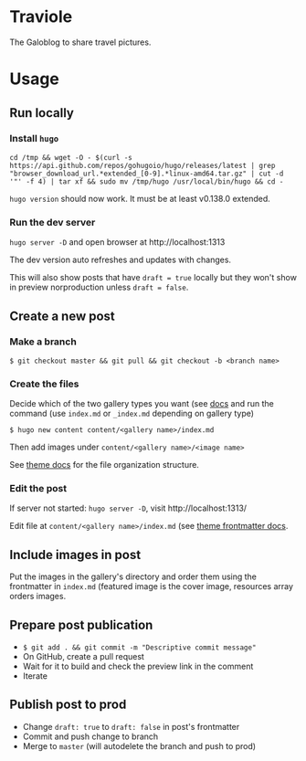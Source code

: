 # Traviole

The Galoblog to share travel pictures.

# Usage

## Run locally

### Install `hugo`

```
cd /tmp && wget -O - $(curl -s https://api.github.com/repos/gohugoio/hugo/releases/latest | grep "browser_download_url.*extended_[0-9].*linux-amd64.tar.gz" | cut -d '"' -f 4) | tar xf && sudo mv /tmp/hugo /usr/local/bin/hugo && cd -

```
`hugo version` should now work. It must be at least v0.138.0
extended.

### Run the dev server

`hugo server -D` and open browser at http://localhost:1313

The dev version auto refreshes and updates with changes.

This will also show posts that have `draft = true` locally but they
won't show in preview norproduction unless `draft = false`.

## Create a new post

### Make a branch

`$ git checkout master && git pull && git checkout -b <branch
name>`

### Create the files

Decide which of the two gallery types you want (see [docs](https://github.com/nicokaiser/hugo-theme-gallery?tab=readme-ov-file#usage) and run the command (use `index.md` or `_index.md` depending on gallery type)

`$ hugo new content content/<gallery name>/index.md`

Then add images under `content/<gallery name>/<image name>`

See [theme docs](https://github.com/nicokaiser/hugo-theme-gallery?tab=readme-ov-file#usage) for the file organization structure.

### Edit the post

If server not started: `hugo server -D`, visit
http://localhost:1313/

Edit file at `content/<gallery name>/index.md` (see [theme frontmatter docs](https://github.com/nicokaiser/hugo-theme-gallery?tab=readme-ov-file#front-matter).

## Include images in post

Put the images in the gallery's directory and order them using the frontmatter in `index.md` (featured image is the cover image, resources array orders images.

## Prepare post publication

- `$ git add . && git commit -m "Descriptive commit message"`
- On GitHub, create a pull request
- Wait for it to build and check the preview link in the comment
- Iterate

## Publish post to prod
- Change `draft: true` to `draft: false` in post's frontmatter
- Commit and push change to branch
- Merge to `master` (will autodelete the branch and push to prod)

